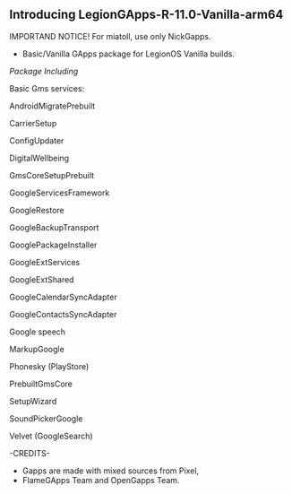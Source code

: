 ##    Introducing LegionGApps-R-11.0-Vanilla-arm64     ##
IMPORTAND NOTICE! For miatoll, use only  NickGapps.

- Basic/Vanilla GApps package for LegionOS Vanilla builds.

*Package Including*

  Basic Gms services:
  
  AndroidMigratePrebuilt
  
  CarrierSetup
  
  ConfigUpdater
  
  DigitalWellbeing
  
  GmsCoreSetupPrebuilt
  
  GoogleServicesFramework
  
  GoogleRestore
  
  GoogleBackupTransport
  
  GooglePackageInstaller
  
  GoogleExtServices
  
  GoogleExtShared
  
  GoogleCalendarSyncAdapter
  
  GoogleContactsSyncAdapter
  
  Google speech
  
  MarkupGoogle
  
  Phonesky (PlayStore)
  
  PrebuiltGmsCore
  
  SetupWizard
  
  SoundPickerGoogle
  
  Velvet (GoogleSearch)
  

-CREDITS-
* Gapps are made with mixed sources from Pixel, 
* FlameGApps Team and OpenGapps Team.
